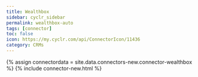 ```yaml
---
title: Wealthbox
sidebar: cyclr_sidebar
permalink: wealthbox-auto
tags: [connector]
toc: false
icon: https://my.cyclr.com/api/ConnectorIcon/11436
category: CRMs
---
```

{% assign connectordata = site.data.connectors-new.connector-wealthbox %}
{% include connector-new.html %}	